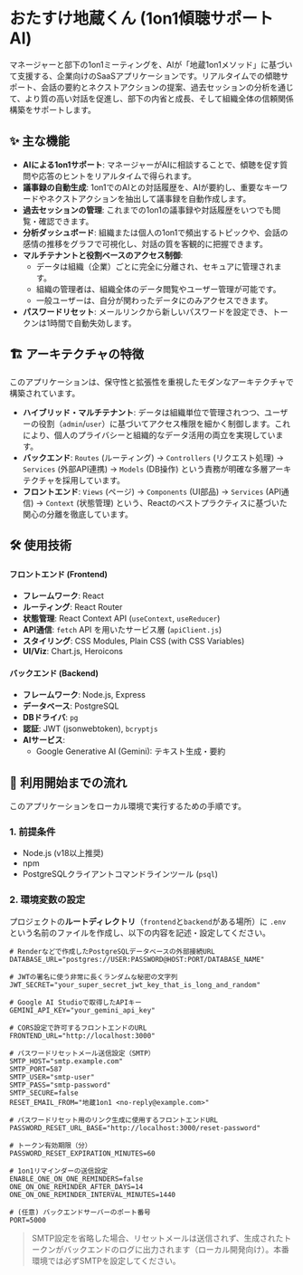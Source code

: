 # おたすけ地蔵くん (1on1傾聴サポートAI)

マネージャーと部下の1on1ミーティングを、AIが「地蔵1on1メソッド」に基づいて支援する、企業向けのSaaSアプリケーションです。リアルタイムでの傾聴サポート、会話の要約とネクストアクションの提案、過去セッションの分析を通じて、より質の高い対話を促進し、部下の内省と成長、そして組織全体の信頼関係構築をサポートします。

## ✨ 主な機能

* **AIによる1on1サポート**: マネージャーがAIに相談することで、傾聴を促す質問や応答のヒントをリアルタイムで得られます。
* **議事録の自動生成**: 1on1でのAIとの対話履歴を、AIが要約し、重要なキーワードやネクストアクションを抽出して議事録を自動作成します。
* **過去セッションの管理**: これまでの1on1の議事録や対話履歴をいつでも閲覧・確認できます。
* **分析ダッシュボード**: 組織または個人の1on1で頻出するトピックや、会話の感情の推移をグラフで可視化し、対話の質を客観的に把握できます。
* **マルチテナントと役割ベースのアクセス制御**:
    * データは組織（企業）ごとに完全に分離され、セキュアに管理されます。
    * 組織の管理者は、組織全体のデータ閲覧やユーザー管理が可能です。
    * 一般ユーザーは、自分が関わったデータにのみアクセスできます。
* **パスワードリセット**: メールリンクから新しいパスワードを設定でき、トークンは1時間で自動失効します。

## 🏗️ アーキテクチャの特徴

このアプリケーションは、保守性と拡張性を重視したモダンなアーキテクチャで構築されています。

* **ハイブリッド・マルチテナント**: データは組織単位で管理されつつ、ユーザーの役割（`admin`/`user`）に基づいてアクセス権限を細かく制御します。これにより、個人のプライバシーと組織的なデータ活用の両立を実現しています。
* **バックエンド**: `Routes` (ルーティング) → `Controllers` (リクエスト処理) → `Services` (外部API連携) → `Models` (DB操作) という責務が明確な多層アーキテクチャを採用しています。
* **フロントエンド**: `Views` (ページ) → `Components` (UI部品) → `Services` (API通信) → `Context` (状態管理) という、Reactのベストプラクティスに基づいた関心の分離を徹底しています。

## 🛠️ 使用技術

#### フロントエンド (Frontend)
* **フレームワーク**: React
* **ルーティング**: React Router
* **状態管理**: React Context API (`useContext`, `useReducer`)
* **API通信**: `fetch` API を用いたサービス層 (`apiClient.js`)
* **スタイリング**: CSS Modules, Plain CSS (with CSS Variables)
* **UI/Viz**: Chart.js, Heroicons

#### バックエンド (Backend)
* **フレームワーク**: Node.js, Express
* **データベース**: PostgreSQL
* **DBドライバ**: `pg`
* **認証**: JWT (jsonwebtoken), `bcryptjs`
* **AIサービス**:
    * Google Generative AI (Gemini): テキスト生成・要約

## 🚀 利用開始までの流れ

このアプリケーションをローカル環境で実行するための手順です。

### 1. 前提条件
* Node.js (v18以上推奨)
* npm
* PostgreSQLクライアントコマンドラインツール (`psql`)

### 2. 環境変数の設定
プロジェクトの**ルートディレクトリ**（`frontend`と`backend`がある場所）に `.env` という名前のファイルを作成し、以下の内容を記述・設定してください。

```.env.example
# Renderなどで作成したPostgreSQLデータベースの外部接続URL
DATABASE_URL="postgres://USER:PASSWORD@HOST:PORT/DATABASE_NAME"

# JWTの署名に使う非常に長くランダムな秘密の文字列
JWT_SECRET="your_super_secret_jwt_key_that_is_long_and_random"

# Google AI Studioで取得したAPIキー
GEMINI_API_KEY="your_gemini_api_key"

# CORS設定で許可するフロントエンドのURL
FRONTEND_URL="http://localhost:3000"

# パスワードリセットメール送信設定（SMTP）
SMTP_HOST="smtp.example.com"
SMTP_PORT=587
SMTP_USER="smtp-user"
SMTP_PASS="smtp-password"
SMTP_SECURE=false
RESET_EMAIL_FROM="地蔵1on1 <no-reply@example.com>"

# パスワードリセット用のリンク生成に使用するフロントエンドURL
PASSWORD_RESET_URL_BASE="http://localhost:3000/reset-password"

# トークン有効期限（分）
PASSWORD_RESET_EXPIRATION_MINUTES=60

# 1on1リマインダーの送信設定
ENABLE_ONE_ON_ONE_REMINDERS=false
ONE_ON_ONE_REMINDER_AFTER_DAYS=14
ONE_ON_ONE_REMINDER_INTERVAL_MINUTES=1440

# (任意) バックエンドサーバーのポート番号
PORT=5000
```

> SMTP設定を省略した場合、リセットメールは送信されず、生成されたトークンがバックエンドのログに出力されます（ローカル開発向け）。本番環境では必ずSMTPを設定してください。
